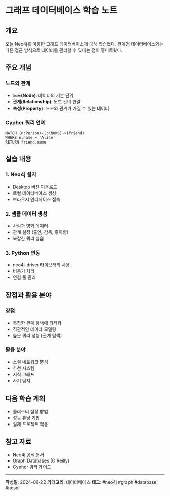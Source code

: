 # 그래프 데이터베이스 학습 노트

## 개요
오늘 Neo4j를 이용한 그래프 데이터베이스에 대해 학습했다. 관계형 데이터베이스와는 다른 접근 방식으로 데이터를 관리할 수 있다는 점이 흥미로웠다.

## 주요 개념

### 노드와 관계
- **노드(Node)**: 데이터의 기본 단위
- **관계(Relationship)**: 노드 간의 연결
- **속성(Property)**: 노드와 관계가 가질 수 있는 데이터

### Cypher 쿼리 언어
```cypher
MATCH (n:Person)-[:KNOWS]->(friend)
WHERE n.name = 'Alice'
RETURN friend.name
```

## 실습 내용

### 1. Neo4j 설치
- Desktop 버전 다운로드
- 로컬 데이터베이스 생성
- 브라우저 인터페이스 접속

### 2. 샘플 데이터 생성
- 사람과 영화 데이터
- 관계 설정 (출연, 감독, 좋아함)
- 복잡한 쿼리 실습

### 3. Python 연동
- neo4j-driver 라이브러리 사용
- 비동기 처리
- 연결 풀 관리

## 장점과 활용 분야

### 장점
- 복잡한 관계 탐색에 최적화
- 직관적인 데이터 모델링
- 높은 쿼리 성능 (관계 탐색)

### 활용 분야
- 소셜 네트워크 분석
- 추천 시스템
- 지식 그래프
- 사기 탐지

## 다음 학습 계획
- 클러스터 설정 방법
- 성능 튜닝 기법
- 실제 프로젝트 적용

## 참고 자료
- Neo4j 공식 문서
- Graph Databases (O'Reilly)
- Cypher 쿼리 가이드

---
**작성일**: 2024-06-22
**카테고리**: 데이터베이스
**태그**: #neo4j #graph #database #nosql